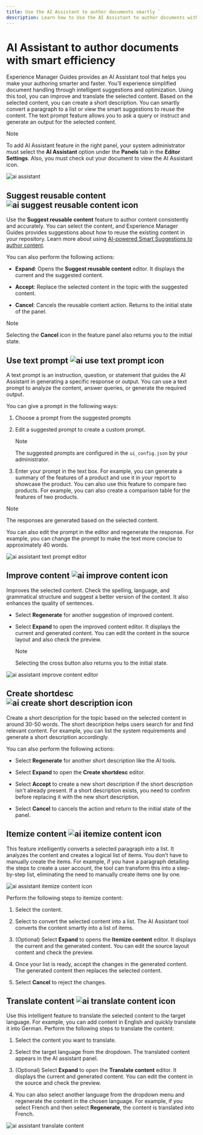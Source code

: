 ```yaml
---
title: Use the AI Assistant to author documents smartly `
description: Learn how to Use the AI Assistant to author documents with smart efficiency in the Web Editor.
---
```



# AI Assistant to author documents with smart efficiency

Experience Manager Guides provides an AI Assistant tool that helps you make your authoring smarter and faster. You’ll experience simplified document handling through intelligent suggestions and optimization. Using this tool, you can improve and translate the selected content. Based on the selected content, you can create a short description. You can smartly convert a paragraph to a list or view the smart suggestions to reuse the content. The text prompt feature allows you to ask a query or instruct and generate an output for the selected content.

>[!NOTE]
>
> To add AI Assistant feature in the right panel, your system administrator must select the **AI Assistant** option under the **Panels** tab in the **Editor Settings**.
> Also, you must check out your document to view the AI Assistant icon.  



![ai assistant](./images/ai-assistant-panel.png)


## Suggest reusable content ![ai suggest reusable content icon ](./images/ai-suggest-reusable-content-icon.svg)


Use the **Suggest reusable content** feature to author content consistently and accurately. You can select the content, and Experience Manager Guides provides suggestions about how to reuse the existing content in your repository. 
Learn more about using [AI-powered Smart Suggestions to author content](authoring-ai-based-smart-suggestions.md).

You can also perform the following actions: 

- **Expand**: Opens the **Suggest reusable content** editor. It displays the current and the suggested content. 

- **Accept**: Replace the selected content in the topic with the suggested content.  
- **Cancel**: Cancels the reusable content action. Returns to the initial state of the panel.

>[!NOTE]
>
> Selecting the **Cancel**  icon in the feature panel  also returns you to the initial state.

## Use text prompt ![ai use text prompt icon](./images/ai-use-text-prompt.svg)


A text prompt is an instruction, question, or statement that guides the AI Assistant in generating a specific response or output.
You can use a text prompt to analyze the content, answer queries, or generate the required output.

You can give a prompt in the following ways:

1. Choose a prompt from the suggested prompts 
1. Edit a suggested prompt to create a custom prompt. 

    >[!NOTE]
    >
    > The suggested prompts are configured in the `ui_config.json` by your administrator. 

1. Enter your prompt in the text box.
For example, you can generate a summary of the features of a product and use it in your report to showcase the product. You can also use this feature to compare two products. For example, you can also create a comparison table for the features of two products.

>[!NOTE]
>
> The responses are generated based on the selected content.

You can also edit the prompt in the editor and regenerate the response. For example, you can change the prompt to make the text more concise to approximately 40 words.
 
![ai assistant text prompt editor](./images/ai-assisstant-text-prompt.png)

## Improve content ![ai improve content icon](./images/ai-suggest-reusable-content-icon.svg)


Improves the selected content. Check the spelling, language, and grammatical structure and suggest a better version of the content. It also enhances the quality of sentences.

- Select **Regenerate** for another suggestion of improved content. 

- Select **Expand** to open the improved content editor. It displays the current and generated content. You can edit the content in the source layout and also check the preview.

    >[!NOTE]
    >
    > Selecting the cross button also returns you to the initial state.

![ai assistant improve content editor](./images/ai-assisstant-improve-content.png)



## Create shortdesc ![ai create short description icon](./images/ai-create-shortdesc-icon.svg)

Create a short description for the topic based on the selected content in around 30-50 words. The short description helps users search for and find relevant content. 
For example, you can list the system requirements and generate a short description accordingly. 
 




You can also perform the following actions: 
- Select **Regenerate** for another short description like the AI tools.

- Select **Expand** to open the **Create shortdesc** editor. 
- Select **Accept** to create a new short description if the short description isn't already present. If a short description exists, you need to confirm before replacing it with the new short description.
- Select **Cancel** to cancels the action and return to the initial state of the panel. 


## Itemize content ![ai itemize content icon](./images/ai-itemize-icon.svg)

This feature intelligently converts a selected paragraph into a list.  It analyzes the content and creates a logical list of items. You don’t have to manually create the items. For example, if you have a paragraph detailing the steps to create a user account, the tool can transform this into a step-by-step list, eliminating the need to manually create items one by one.

![ai assistant itemize content icon](./images/ai-assisstant-itemise-content.png)

Perform the following steps to itemize content:

1. Select the content. 
1. Select  to convert the selected content into a list. 
The AI Assistant tool converts the content smartly into a list of items. 
1. (Optional) Select **Expand** to opens the **Itemize content** editor. It displays the current and the generated content. You can edit the source layout content and check the preview.
 
 1. Once your list is ready, accept the changes in the generated content. The generated content then replaces the selected content.  
1. Select **Cancel** to reject the changes. 


## Translate content ![ai translate content icon](./images/ai-translate-content-icon.svg)

Use this intelligent feature to translate the selected content to the target language. For example, you can add content in English and quickly translate it into German.
Perform the following steps to translate the content:

1. Select the content you want to translate.
1. Select the target language from the dropdown. The translated content appears in the AI assistant panel.

1. (Optional)  Select **Expand**  to open the **Translate content** editor. It displays the current and generated content. You can edit the content in the source and check the preview.
1. You can also select another language from the dropdown menu and regenerate the content in the chosen language. For example, if you select French and then select **Regenerate**, the content is translated into French.

![ai assistant translate content](./images/ai-assisstant-translate-content.png)

